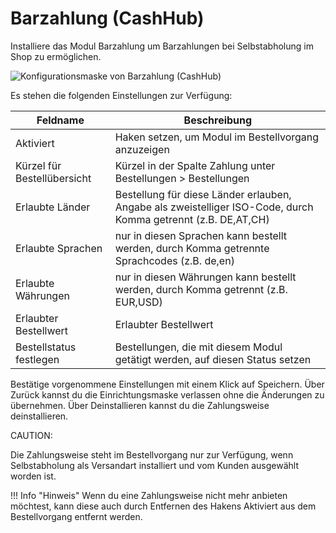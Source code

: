 # Barzahlung \(CashHub\) 

Installiere das Modul Barzahlung um Barzahlungen bei Selbstabholung im Shop zu ermöglichen.

![](Bilder/Abb066_Hub_Barzahlung.PNG "Konfigurationsmaske von Barzahlung
      (CashHub)")

Es stehen die folgenden Einstellungen zur Verfügung:

|Feldname|Beschreibung|
|--------|------------|
|Aktiviert|Haken setzen, um Modul im Bestellvorgang anzuzeigen|
|Kürzel für Bestellübersicht|Kürzel in der Spalte Zahlung unter Bestellungen \> Bestellungen|
|Erlaubte Länder|Bestellung für diese Länder erlauben, Angabe als zweistelliger ISO-Code, durch Komma getrennt \(z.B. DE,AT,CH\)|
|Erlaubte Sprachen|nur in diesen Sprachen kann bestellt werden, durch Komma getrennte Sprachcodes \(z.B. de,en\)|
|Erlaubte Währungen|nur in diesen Währungen kann bestellt werden, durch Komma getrennt \(z.B. EUR,USD\)|
|Erlaubter Bestellwert|Erlaubter Bestellwert|
|Bestellstatus festlegen|Bestellungen, die mit diesem Modul getätigt werden, auf diesen Status setzen|

Bestätige vorgenommene Einstellungen mit einem Klick auf Speichern. Über Zurück kannst du die Einrichtungsmaske verlassen ohne die Änderungen zu übernehmen. Über Deinstallieren kannst du die Zahlungsweise deinstallieren.

CAUTION:

Die Zahlungsweise steht im Bestellvorgang nur zur Verfügung, wenn Selbstabholung als Versandart installiert und vom Kunden ausgewählt worden ist.

!!! Info "Hinweis"
	 Wenn du eine Zahlungsweise nicht mehr anbieten möchtest, kann diese auch durch Entfernen des Hakens Aktiviert aus dem Bestellvorgang entfernt werden.



